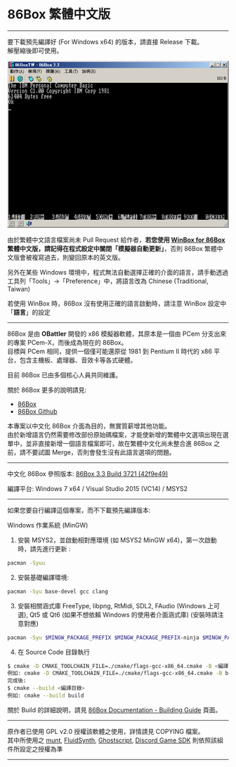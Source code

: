 # 86Box 繁體中文版

---

要下載預先編譯好 (For Windows x64) 的版本，請直接 Release 下載。  
解壓縮後即可使用。

![86BoxCHT](https://raw.githubusercontent.com/tlchiu40209/86Box-CHT/main/image/Screenshot.png "86Box Traditional Chinese Screenshot")


由於繁體中文語言檔案尚未 Pull Request 給作者，**若您使用 [WinBox for 86Box](https://github.com/tlchiu40209/WinBox-for-86Box-CHT) 繁體中文版，請記得在程式設定中關閉「模擬器自動更新」**，否則 86Box 繁體中文版會被複寫過去，則變回原本的英文版。

另外在某些 Windows 環境中，程式無法自動選擇正確的介面的語言，請手動透過工具列「Tools」->「Preference」中，將語言改為 Chinese (Traditional, Taiwan)

若使用 WinBox 時，86Box 沒有使用正確的語言啟動時，請注意 WinBox 設定中「**語言**」的設定

---

86Box 是由 **OBattler** 開發的 x86 模擬器軟體，其原本是一個由 PCem 分支出來的專案 PCem-X，而後成為現在的 86Box。  
目標與 PCem 相同，提供一個僅可能還原從 1981 到 Pentium II 時代的 x86 平台，包含主機板、處理器、音效卡等各式硬體。

目前 86Box 已由多個核心人員共同維護。

關於 86Box 更多的說明請見:
- [86Box](http://86box.net/)
- [86Box Github](https://github.com/86Box/86Box)

本專案以中文化 86Box 介面為目的，無實質薪增其他功能。  
由於新增語言仍然需要修改部份原始碼檔案，才能使新增的繁體中文選項出現在選單中，並非直接新增一個語言檔案即可，故在繁體中文化尚未整合進 86Box 之前，請不要試圖 Merge，否則會發生沒有此語言選項的問題。

---

中文化 86Box 參照版本: [86Box 3.3 Build 3721 (42f9e49)](https://github.com/86Box/86Box/commit/42f9e49a3ad36164d42abaf9d9696ce69874f964)

編譯平台: Windows 7 x64 / Visual Studio 2015 (VC14) / MSYS2

---

如果您要自行編譯這個專案，而不下載預先編譯版本:

Windows 作業系統 (MinGW)  
1. 安裝 MSYS2，並啟動相對應環境 (如 MSYS2 MinGW x64)，第一次啟動時，請先進行更新 :
```sh
pacman -Syuu
```
2. 安裝基礎編譯環境:
```sh
pacman -Syu base-devel gcc clang
```
3. 安裝相關涵式庫 FreeType, libpng, RtMidi, SDL2, FAudio (Windows 上可選), Qt5 或 Qt6 (如果不想依賴 Windows 的使用者介面涵式庫) (安裝時請注意對應)
```sh
pacman -Syu $MINGW_PACKAGE_PREFIX $MINGW_PACKAGE_PREFIX-ninja $MINGW_PACKAGE_PREFIX-cmake $MINGW_PACKAGE_PREFIX-gcc $MINGW_PACKAGE_PREFIX-pkg-config $MINGW_PACKAGE_PREFIX-openal $MINGW_PACKAGE_PREFIX-freetype $MINGW_PACKAGE_PREFIX-SDL2 $MINGW_PACKAGE_PREFIX-zlib $MINGW_PACKAGE_PREFIX-libpng $MINGW_PACKAGE_PREFIX-rtmidi $MINGW_PACKAGE_PREFIX-qt5-static $MINGW_PACKAGE_PREFIX-qt5-translations
```
4. 在 Source Code 目錄執行
```sh
$ cmake -D CMAKE_TOOLCHAIN_FILE=./cmake/flags-gcc-x86_64.cmake -B <編譯目錄> -S <原始碼目錄>
例如: cmake -D CMAKE_TOOLCHAIN_FILE=./cmake/flags-gcc-x86_64.cmake -B build -S ./
完成後:
$ cmake --build <編譯目錄>
例如: cmake --build build
```

關於 Build 的詳細說明，請見 [86Box Documentation - Building Guide](https://86box.readthedocs.io/en/latest/dev/buildguide.html) 頁面。

---

原作者已使用 GPL v2.0 授權該軟體之使用，詳情請見 COPYING 檔案。  
其中所使用之 [munt](https://github.com/munt/munt), [FluidSynth](https://www.fluidsynth.org/), [Ghostscript](https://www.ghostscript.com/), [Discord Game SDK](https://discord.com/developers/docs/game-sdk/sdk-starter-guide) 則依照該組件所設定之授權為準

---